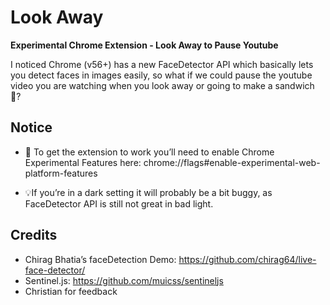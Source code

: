 # Look Away
**Experimental Chrome Extension - Look Away to Pause Youtube**






I noticed Chrome (v56+) has a new FaceDetector API which basically lets you detect faces in images easily, so what if we could pause the youtube video you are watching when you look away or going to make a sandwich 🍞?

## Notice

- 🏴 To get the extension to work you’ll need to enable Chrome Experimental Features here: chrome://flags#enable-experimental-web-platform-features

- 💡If you’re in a dark setting it will probably be a bit buggy, as FaceDetector API is still not great in bad light. 

## Credits

- Chirag Bhatia’s faceDetection Demo: https://github.com/chirag64/live-face-detector/
- Sentinel.js: https://github.com/muicss/sentineljs
- Christian for feedback
